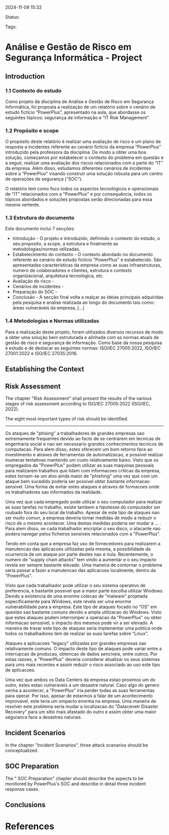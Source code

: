 
2024-11-09 15:32

Status: 

Tags: 

# Análise e Gestão de Risco em Segurança Informática - Project

## Introduction

### 1.1 Contexto do estudo 

Como projeto da disciplina de Análise e Gestão de Risco em Segurança Informática, foi proposta a realização de um relatório sobre o cenário de estudo fictício “PowerPlus”, apresentado na aula, que abordasse os seguintes tópicos: segurança de informação e “IT Risk Management”.

### 1.2 Propósito e scope 

O propósito deste relatório é realizar uma avaliação de risco e um plano de resposta a incidentes referente ao cenário fictício da empresa “PowerPlus” introduzido pela professora da disciplina. De modo a obter uma boa solução, começamos por estabelecer o contexto do problema em questão e a seguir, realizar uma avaliação dos riscos relacionados com a parte do “IT” da empresa. Além disso, estudamos diferentes cenários de incidentes sobre a “PowerPlus” visando construir uma solução robusta para um centro de operações de segurança (“SOC”). 

O relatório tem como foco todos os aspectos tecnológicos e operacionais de "IT" relacionados com a "PowerPlus" e por consequência, todos os tópicos abordados e soluções propostas serão direcionadas para essa mesma vertente.

### 1.3 Estrutura do documento 

Este documento inclui 7 secções: 
- Introdução - O projeto e introduzido, definindo o contexto do estudo, o seu proposito, a scope, a estrutura e finalmente as metodologias/normas utilizadas.
- Estabelecimento do contexto - O contexto abordado no documento referente ao cenário de estudo fictício "PowerPlus" e estabelecido. São apresentadas características da empresa como as suas infraestruturas, numero de colaboradores e clientes, estrutura e contexto organizacional, arquitetura tecnológica, etc.
- Avaliação do risco - 
- Cenários de incidentes - 
- Preparação do SOC - 
- Conclusão - A secção final volta a realçar as ideias principais adquiridas pela pesquisa e analise realizada ao longo do documento tais como: áreas vulneráveis da empresa, [...]

### 1.4 Metodologias e Normas utilizadas

Para a realização deste projeto, foram utilizados diversos recursos de modo a obter uma solução bem estruturada e alinhada com as normas atuais de gestão de risco e segurança de informação. Como base da nossa pesquisa e estudo e de destacar as seguintes normas: ISO/IEC 27005:2022, ISO/IEC 27001:2022 e ISO/IEC 27035:2016.

## Establishing the Context
## Risk Assessment

The chapter "Risk Assessment" shall present the results of the various stages of risk assessment according to ISO/IEC 27005:2022 (ISO/IEC, 2022).

The eight most important types of risk should be identified. 


----------------------------

Os ataques de "phising" a trabalhadores de grandes empresas sao extremamente frequentes devido ao facto de se centrarem em tecnicas de engenharia social e nao ser necessario grandes conhecimentos tecnicos de computacao. Para alem disso, estes oferecem um bom retorno face ao investimento e atraves de ferramentas de automatizacao, e possivel realizar inumeras tentativas mantendo um custo relativamente baixo. Visto que os empregados da "PowerPlus" podem utilizar as suas maquinas pessoais para realizarem trabalhos que lidam com informacoes criticas da empresa, estes tornam-se um alvo ainda maior de "phishing" uma vez que com um ataque bem sucedido poderia ser possivel obter bastante informacao sensivel. Uma forma de evitar estes ataques e atraves de formacoes onde os trabalhadores sao informados da realidade.

Uma vez que cada empregado pode utilizar o seu computador para realizar as suas tarefas no trabalho, existe tambem a hipotesse do computador ser roubado fora do seu local de trabalho. Apesar de este tipo de ataques nao ser muito comun, a empresa deveria tomar medidas de modo a reduzir o risco de o mesmo acontecer. Uma destas medidas poderia ser mudar a ... . Para alem disso, se cada trabalhador encriptar o seu disco, o atacante nao podera navegar pelos ficheiros sensiveis relacionados com a "PowerPlus".

Tendo em conta que a empresa faz uso de fornecedores para realizarem a manutencao das aplicacoes utilizadas pela mesma, a possibilidade da ocurrencia de um ataque por parte destes nao e nula. Recentemente, o numero de "supply chain attacks" tem vindo a aumentar e o seu impacto revela ser sempre bastante elevado. Uma maneira de contornar o problema seria passar a fazer a manutencao das aplicacoes localmente, dentro da "PowerPlus".

Visto que cada trabalhador pode utilizar o seu sistema operativo de preferencia, e bastante possivel que a maior parte escolha utilizar Windows. Devido a existencia de uma enorme colecao de "malware" projetada especificamente para Windows, este revela ser uma enorme vulnerabilidade para a empresa. Este tipo de ataques focado no "OS" em questao sao bastante comuns devido a ampla utilizacao do Windows. Visto que estes ataques podem interromper a operacao da "PowerPlus" ou obter informacao senssivel, o impacto dos mesmos pode vir a ser elevado. A maneira de travar este tipo de ataques seria implementar uma politica onde todos os trabalhadores tem de realizar as suas tarefas sobre "Linux".

Ataques a aplicacoes "legacy" utilizadas por grandes empresas sao relativamente comuns. O impacto deste tipo de ataques pode variar entre a interrupcao de producao, obtencao de dados senciveis, entre outros. Por estas razoes, a "PowerPlus" deveria considerar atualizar os seus sistemas para ums mais recentes e assim reduzir o risco associado ao uso este tipo de aplicacoes.

Uma vez que ambos os Data Centers da empresa estao proximos um do outro, estes estao vulneraveis a um desastre natural. Caso algo do genero venha a acontecer, a "PowerPlus" iria perder todas as suas ferramentas para operar. Por isso, apesar de estarmos a falar de um acontecimento improvavel, este teria um ompacto enorma na empresa. Uma maneira de resolver este problema seria mudar a localizacao do "Datacenetr Disaster Recovery" para um sitio mais afastado do outro e assim obter uma maior seguranca face a desastres naturais. 

## Incident Scenarios

In the chapter "Incident Scenarios", three attack scenarios should be conceptualized. 
## SOC Preparation

The " SOC Preparation" chapter should describe the aspects to be monitored by PowerPlus's SOC and describe in detail three incident response cases.
## Conclusions

# References

